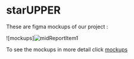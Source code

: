 # starUPPER 

These are figma mockups of our project :

![mockups]![midReportItem1](https://user-images.githubusercontent.com/101550397/166121307-33f5d849-d8b7-4aed-883d-f80faf8e4cbd.png)


To see the mockups in more detail click [mockups](https://www.figma.com/file/a0aTMne6lBDsiyPRfMsArH/Untitled)

